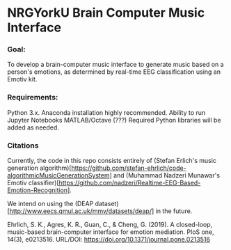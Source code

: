 # NRGYorkU Brain Computer Music Interface

### Goal:
To develop a brain-computer music interface to generate music based on a person's emotions, as determined by real-time EEG classification using an Emotiv kit.

### Requirements:
Python 3.x. Anaconda installation highly recommended. Ability to run Jupyter Notebooks
MATLAB/Octave (???)
Required Python libraries will be added as needed.

### Citations
Currently, the code in this repo consists entirely of (Stefan Erlich's music generation algorithm)[https://github.com/stefan-ehrlich/code-algorithmicMusicGenerationSystem] and (Muhammad Nadzeri Munawar's Emotiv classifier)[https://github.com/nadzeri/Realtime-EEG-Based-Emotion-Recognition]. 

We intend on using the (DEAP dataset)[http://www.eecs.qmul.ac.uk/mmv/datasets/deap/] in the future.

Ehrlich, S. K., Agres, K. R., Guan, C., & Cheng, G. (2019). A closed-loop, music-based brain-computer interface for emotion mediation. PloS one, 14(3), e0213516. URL/DOI: https://doi.org/10.1371/journal.pone.0213516


